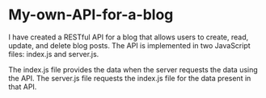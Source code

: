 # My-own-API-for-a-blog

I have created a RESTful API for a blog that allows users to create, read, update, and delete blog posts. The API is implemented in two JavaScript files: index.js and server.js.

The index.js file provides the data when the server requests the data using the API. The server.js file requests the index.js file for the data present in that API.
